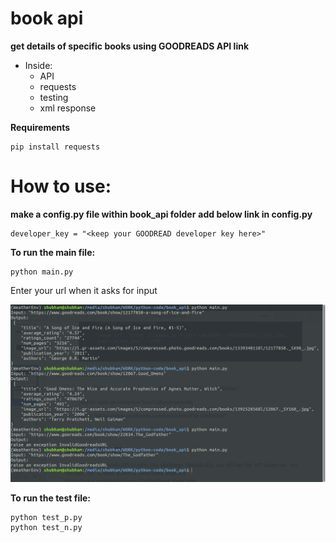# book api

**get details of specific books using GOODREADS API link**

* Inside:
  * API
  * requests
  * testing
  * xml response

**Requirements**
```
pip install requests
```

# How to use:

**make a config.py file within book_api folder**
**add below link in config.py**
```
developer_key = "<keep your GOODREAD developer key here>"
```


**To run the main file:**
```
python main.py
```
Enter your url when it asks for input

![book_api_snap](https://github.com/slk007/book_api/blob/master/book_api_snap.png)


**To run the test file:**
```
python test_p.py
python test_n.py
```
